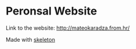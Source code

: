 # Peronsal Website

Link to the website: http://mateokaradza.from.hr/

Made with [skeleton](http://getskeleton.com/)
